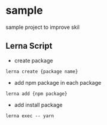 # sample
sample project to improve skil 

## Lerna Script
- create package
```$xslt
lerna create {package name}
```

- add npm package in each package
```$xslt
lerna add {npm package}
```

- add install package
```$xslt
lerna exec -- yarn
```
